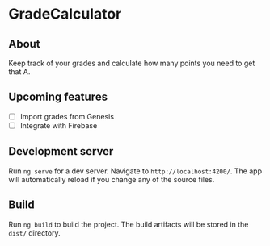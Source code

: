 # GradeCalculator

## About
Keep track of your grades and calculate how many points you need to get that A.

## Upcoming features

- [ ] Import grades from Genesis
- [ ] Integrate with Firebase

## Development server

Run `ng serve` for a dev server. Navigate to `http://localhost:4200/`. The app will automatically reload if you change any of the source files.

## Build

Run `ng build` to build the project. The build artifacts will be stored in the `dist/` directory.
